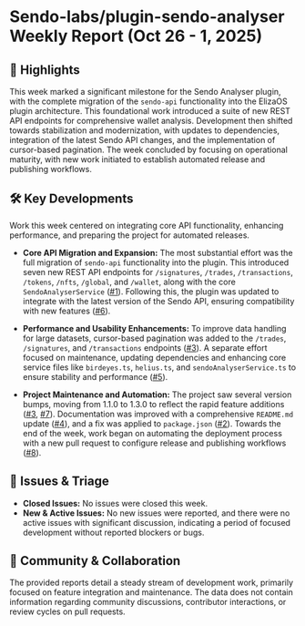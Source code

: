 # Sendo-labs/plugin-sendo-analyser Weekly Report (Oct 26 - 1, 2025)

## 🚀 Highlights
This week marked a significant milestone for the Sendo Analyser plugin, with the complete migration of the `sendo-api` functionality into the ElizaOS plugin architecture. This foundational work introduced a suite of new REST API endpoints for comprehensive wallet analysis. Development then shifted towards stabilization and modernization, with updates to dependencies, integration of the latest Sendo API changes, and the implementation of cursor-based pagination. The week concluded by focusing on operational maturity, with new work initiated to establish automated release and publishing workflows.

## 🛠️ Key Developments
Work this week centered on integrating core API functionality, enhancing performance, and preparing the project for automated releases.

-   **Core API Migration and Expansion:** The most substantial effort was the full migration of `sendo-api` functionality into the plugin. This introduced seven new REST API endpoints for `/signatures`, `/trades`, `/transactions`, `/tokens`, `/nfts`, `/global`, and `/wallet`, along with the core `SendoAnalyserService` ([#1](https://github.com/Sendo-labs/plugin-sendo-analyser/pull/1)). Following this, the plugin was updated to integrate with the latest version of the Sendo API, ensuring compatibility with new features ([#6](https://github.com/Sendo-labs/plugin-sendo-analyser/pull/6)).

-   **Performance and Usability Enhancements:** To improve data handling for large datasets, cursor-based pagination was added to the `/trades`, `/signatures`, and `/transactions` endpoints ([#3](https://github.com/Sendo-labs/plugin-sendo-analyser/pull/3)). A separate effort focused on maintenance, updating dependencies and enhancing core service files like `birdeyes.ts`, `helius.ts`, and `sendoAnalyserService.ts` to ensure stability and performance ([#5](https://github.com/Sendo-labs/plugin-sendo-analyser/pull/5)).

-   **Project Maintenance and Automation:** The project saw several version bumps, moving from 1.1.0 to 1.3.0 to reflect the rapid feature additions ([#3](https://github.com/Sendo-labs/plugin-sendo-analyser/pull/3), [#7](https://github.com/Sendo-labs/plugin-sendo-analyser/pull/7)). Documentation was improved with a comprehensive `README.md` update ([#4](https://github.com/Sendo-labs/plugin-sendo-analyser/pull/4)), and a fix was applied to `package.json` ([#2](https://github.com/Sendo-labs/plugin-sendo-analyser/pull/2)). Towards the end of the week, work began on automating the deployment process with a new pull request to configure release and publishing workflows ([#8](https://github.com/Sendo-labs/plugin-sendo-analyser/pull/8)).

## 🐛 Issues & Triage
-   **Closed Issues:** No issues were closed this week.
-   **New & Active Issues:** No new issues were reported, and there were no active issues with significant discussion, indicating a period of focused development without reported blockers or bugs.

## 💬 Community & Collaboration
The provided reports detail a steady stream of development work, primarily focused on feature integration and maintenance. The data does not contain information regarding community discussions, contributor interactions, or review cycles on pull requests.